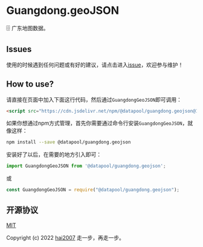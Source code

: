 # Guangdong.geoJSON
🗄️ 广东地图数据。

## Issues
使用的时候遇到任何问题或有好的建议，请点击进入[issue](https://github.com/hai2007/datapool/issues)，欢迎参与维护！

## How to use?

请直接在页面中加入下面这行代码，然后通过```GuangdongGeoJSON```即可调用：

```html
<script src="https://cdn.jsdelivr.net/npm/@datapool/guangdong.geojson@1"></script>
```

如果你想通过npm方式管理，首先你需要通过命令行安装``````GuangdongGeoJSON``````，就像这样：

```bash
npm install --save @datapool/guangdong.geojson
```

安装好了以后，在需要的地方引入即可：

```js
import GuangdongGeoJSON from '@datapool/guangdong.geojson';
```

或

```js
const GuangdongGeoJSON = require("@datapool/guangdong.geojson");
```

开源协议
---------------------------------------
[MIT](https://github.com/hai2007/datapool/blob/master/LICENSE)

Copyright (c) 2022 [hai2007](https://hai2007.gitee.io/sweethome/) 走一步，再走一步。
